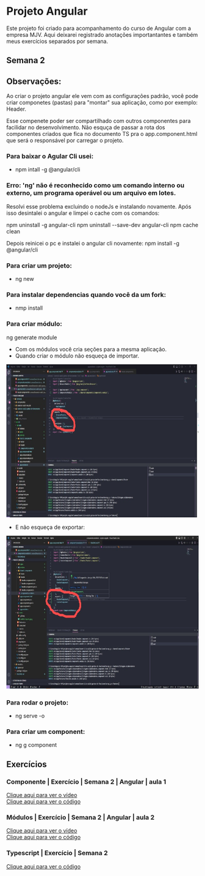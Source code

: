 # Projeto Angular

Este projeto foi criado para acompanhamento do curso de Angular com a empresa MJV. Aqui deixarei registrado anotações importantantes e também meus exercícios separados por semana.

## Semana 2
## Observações:
Ao criar o projeto angular ele vem com as configurações padrão, você pode criar componetes (pastas) para "montar" sua aplicação, como
por exemplo: Header.

Esse compenete poder ser compartilhado com outros componentes para facilidar no desenvolvimento. Não esquça de passar a rota dos componentes criados 
que fica no documento TS pra o app.component.html que será o responsável por carregar o projeto.
### Para baixar o Agular Cli usei:
- npm intall -g @angular/cli

### Erro: 'ng' não é reconhecido como um comando interno ou externo, um programa operável ou um arquivo em lotes.

Resolvi esse problema excluindo o nodeJs e instalando novamente. Após isso desintalei o angular e limpei o cache com os comandos:

npm uninstall -g angular-cli
npm uninstall --save-dev angular-cli
npm cache clean

Depois reinicei o pc e instalei o angular cli novamente:
npm install -g @angular/cli

### Para criar um projeto:
- ng new <nome>

### Para instalar dependencias quando você da um fork:
- nmp install

### Para criar módulo:
ng generate module <nome>
- Com os módulos você cria seções para a mesma aplicação. 
- Quando criar o módulo não esqueça de importar.


<span align="center">
  <img width="600" height="400" src="img-readme/modulo-imports.jpeg"
  alt="exemplo">
</span>

- E não esqueça de exportar:

<span align="center">
  <img width="600" height="400" src="img-readme/modulo-exports.jpeg"
  alt="exemplo">
</span>

### Para rodar o projeto:
- ng serve -o

### Para criar um component:
- ng g component <nome>

## Exercícios
<h3>Componente | Exercício | Semana 2 | Angular | aula 1</h3>

<a href="https://www.loom.com/share/7424eba99bc041d7a41463d654ddb200" text-decoration="none">Clique aqui para ver o vídeo</a><br>
<a href="https://github.com/bruleonel/projeto-angular/commit/0b2608328e2a58c94df65fdaec81ade59fd597a8" text-decoration="none">Clique aqui para ver o código</a>

<h3>Módulos | Exercício | Semana 2 | Angular | aula 2</h3>

<a href="https://www.loom.com/share/e585ee631e334b4f9ebffba395f35570" text-decoration="none">Clique aqui para ver o vídeo</a><br>
<a href="https://github.com/bruleonel/projeto-angular/tree/main/semana2/exercicio-aula2-gestao-de-funcionarios" text-decoration="none">Clique aqui para ver o código</a>

<h3>Typescript | Exercício | Semana 2</h3>

<a href="https://github.com/bruleonel/projeto-angular/tree/main/semana2/typescript" text-decoration="none">Clique aqui para ver o código</a>



